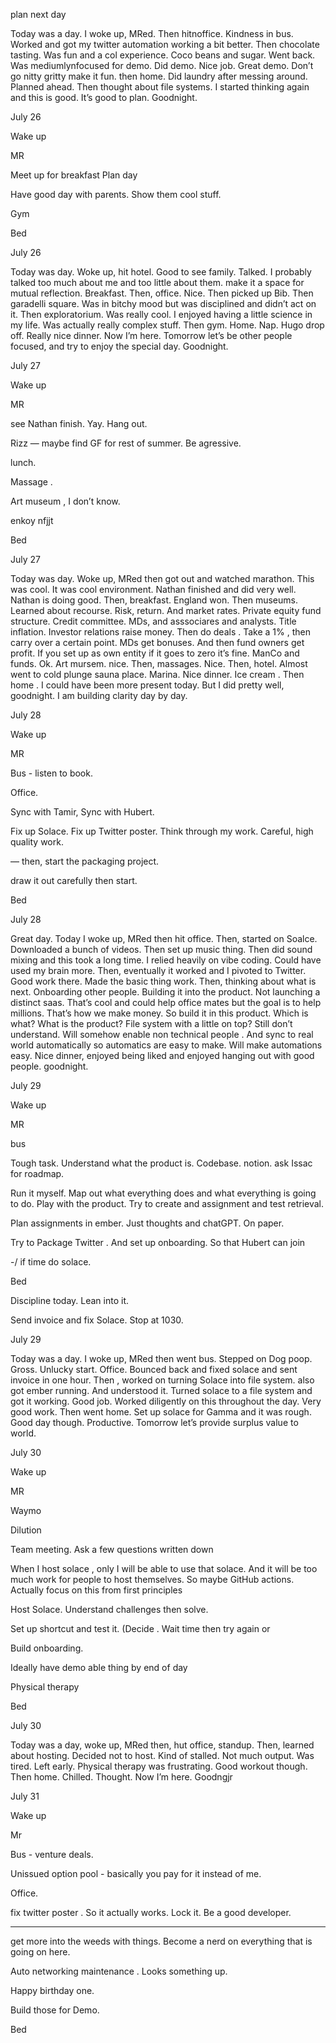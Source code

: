 
plan next day


Today was a day. I woke up, MRed. Then hitnoffice. Kindness in bus. Worked and got my twitter automation working a bit better. Then chocolate tasting. Was fun and a col experience. Coco beans and sugar. Went back. Was mediumlynfocused for demo. Did demo. Nice job. Great demo. Don’t go nitty gritty make it fun.  then home. Did laundry after messing around. Planned ahead. Then thought about file systems. I started thinking again and this is good. It’s good to plan. Goodnight.


July 26


Wake up


MR


Meet up for breakfast  Plan day


Have good day with parents. Show them cool stuff.


Gym


Bed


July 26


Today was day. Woke up, hit hotel. Good to see family. Talked. I probably talked too much about me and too little about them. make it a space for mutual reflection. Breakfast. Then, office. Nice. Then picked up Bib. Then garadelli square. Was in bitchy mood but was disciplined and didn’t act on it. Then exploratorium. Was really cool. I enjoyed having a little science in my life. Was actually really complex stuff. Then gym. Home. Nap. Hugo drop off. Really nice dinner. Now I’m here. Tomorrow let’s be other people focused, and try to enjoy the special day. Goodnight.


July 27


Wake up


MR


see Nathan finish. Yay. Hang out. 


Rizz — maybe find GF for rest of summer. Be agressive.


lunch.


Massage .


Art museum , I don’t know.


enkoy nfjjt


Bed


July 27


Today was day. Woke up, MRed then got out and watched marathon. This was cool. It was cool environment. Nathan finished and did very well. Nathan is doing good. Then, breakfast. England won. Then museums. Learned about recourse. Risk, return. And market rates. Private equity fund structure. Credit committee. MDs, and asssociares and analysts. Title inflation. Investor relations raise money. Then do deals . Take a 1% , then carry over a certain point. MDs get bonuses. And then fund owners get profit. If you set up as own entity if it goes to zero it’s fine. ManCo and funds. Ok. Art mursem. nice. Then, massages. Nice. Then, hotel. Almost went to cold plunge sauna place. Marina. Nice dinner. Ice cream . Then home . I could have been more present today. But I did pretty well, goodnight. I am building clarity day by day.


July 28


Wake up


MR


Bus - listen to book.


Office.


Sync with Tamir, Sync with Hubert.


Fix up Solace. Fix up Twitter poster. Think through my work. Careful, high quality work.


— then, start the packaging project.


draw it out carefully then start.


Bed


July 28


Great day. Today I woke up, MRed then hit office. Then, started on Soalce. Downloaded a bunch of videos. Then set up music thing. Then did sound mixing and this took a long time. I relied heavily on vibe coding. Could have used my brain more. Then, eventually it worked and I pivoted to Twitter. Good work there. Made the basic thing work. Then, thinking about what is next. Onboarding other people. Building it into the product. Not launching a distinct saas. That’s cool and could help office mates but the goal is to help millions. That’s how we make money. So build it in this product. Which is what? What is the product? File system with a little on top? Still don’t understand. Will somehow enable non technical people . And sync to real world automatically so automatics are easy to make. Will make automations easy. Nice dinner, enjoyed being liked and enjoyed hanging out with good people. goodnight.


July 29


Wake up


MR


bus 


Tough task. Understand what the product is. Codebase. notion. ask Issac for roadmap.


Run it myself. Map out what everything does and what everything is going to do. Play with the product. Try to create and assignment and test retrieval. 


Plan assignments in ember. Just thoughts and chatGPT. On paper. 


Try to Package Twitter . And set up onboarding. So that Hubert can join 


-/ if time do solace.


Bed


Discipline today. Lean into it.


Send invoice and fix Solace. Stop at 1030. 


July 29


Today was a day. I woke up, MRed then went bus. Stepped on Dog poop. Gross. Unlucky start. Office. Bounced back and fixed solace and sent invoice in one hour. Then , worked on turning Solace into file system. also got ember running. And understood it. Turned solace to a file system and got it working. Good job. Worked diligently on this throughout the day. Very good work. Then went home. Set up solace for Gamma and it was rough. Good day though. Productive. Tomorrow let’s provide surplus value to world.


July 30


Wake up


MR


Waymo


Dilution 


Team meeting. Ask a few questions written down


When I host solace , only I will be able to use that solace. And it will be too much work for people to host themselves. So maybe GitHub actions. Actually focus on this from first principles 


Host Solace. Understand challenges then solve. 


Set up shortcut and test it. (Decide . Wait time then try again or 


Build onboarding. 


Ideally have demo able thing by end of day


Physical therapy 


Bed


July 30


Today was a day, woke up, MRed then, hut office, standup. Then, learned about hosting. Decided not to host. Kind of stalled. Not much output. Was tired. Left early. Physical therapy was frustrating. Good workout though. Then home. Chilled. Thought. Now I’m here. Goodngjr


July 31


Wake up


Mr


Bus - venture deals. 


Unissued option pool - basically you pay for it instead of me. 


Office.


fix twitter poster . So it actually works. Lock it. Be a good developer. 


---


 get more into the weeds with things. Become a nerd on everything that is going on here. 


Auto networking maintenance . Looks something up. 


Happy birthday one. 


Build those for Demo. 


Bed

